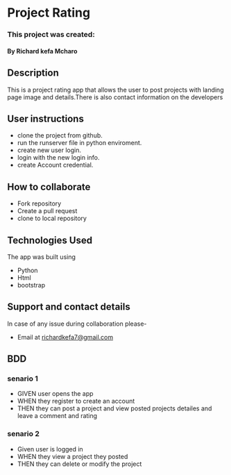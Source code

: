 # Project Rating

### This project was created:
#### By **Richard kefa Mcharo**

## Description 
This is a project rating app that allows the user to post projects with landing page image and details.There is also contact information on the developers
## User instructions 
* clone the project from github.
* run the runserver file in python   enviroment.
* create new user login.
* login with the new login info.
* create Account credential.


## How to collaborate
* Fork repository
* Create a pull request
* clone to local repository

## Technologies Used
The app was built using
* Python
* Html
* bootstrap
## Support and contact details
In case of any issue during collaboration please-
* Email at richardkefa7@gmail.com
## BDD
### senario 1
* GIVEN user opens the app
* WHEN they register to create an account
* THEN they can post a project and view posted projects detailes and leave a comment and rating

### senario 2
* Given user is logged in
* WHEN they view a project they posted 
* THEN they can delete or modify the project 